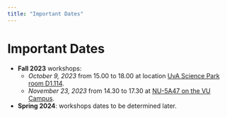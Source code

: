 ```yaml
---
title: "Important Dates"
---
```


# Important Dates

* **Fall 2023** workshops:
	* *October 9, 2023* from 15.00 to 18.00 at location [UvA Science Park room D1.114](https://www.uva.nl/en/shared-content/locaties/en/sciencepark/science-park.html).
	* *November 23, 2023* from 14.30 to 17.30 at [NU-5A47 on the VU Campus](https://vu.nl/en/about-vu/more-about/new-university-building).
* **Spring 2024**: workshops dates to be determined later.
